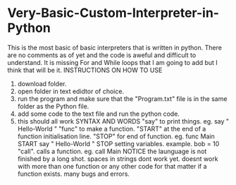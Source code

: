 # Very-Basic-Custom-Interpreter-in-Python
This is the most basic of basic interpreters that is written in python. There are no comments as of yet and the code is aweful and difficult to understand. It is missing For and While loops that I am going to add but I think that will be it. 
INSTRUCTIONS ON HOW TO USE
1. download folder.
2. open folder in text edidtor of choice. 
3. run the program and make sure that the "Program.txt" file is in the same folder as the Python file.
4. add some code to the text file and run the python code. 
5. this should all work
SYNTAX AND WORDS
"say" to print things. eg. say " Hello-World "
"func" to make a function. "START" at the end of a function initialisation line. "STOP" for end of function. eg. 
func Main START
say " Hello-World "
STOP
setting variables. example. bob = 10
"call". calls a function. eg. call Main
NOTICE
the launguage is not finished by a long shot. 
spaces in strings dont work yet.
doesnt work with more than one function or any other code for that matter if a function exists. 
many bugs and errors. 

